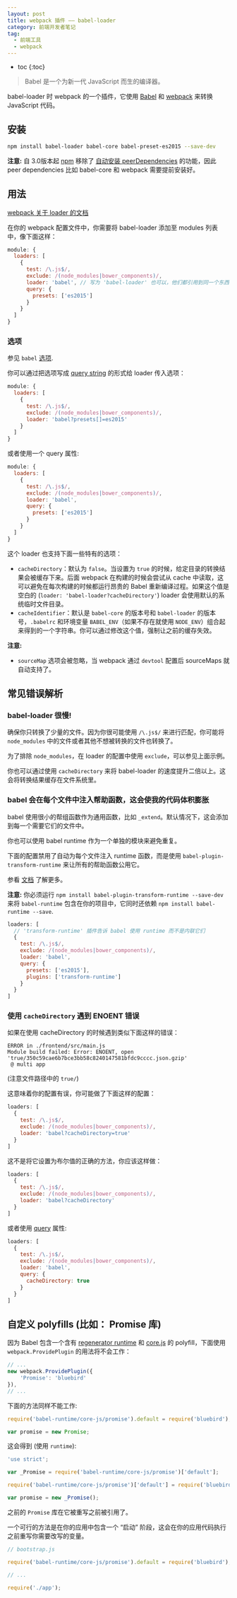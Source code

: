```yaml
---
layout: post
title: webpack 插件 —— babel-loader
category: 前端开发者笔记
tag:
  - 前端工具
  - webpack
---
```


* toc
{:toc}


> Babel 是一个为新一代 JavaScript 而生的编译器。

babel-loader 时 webpack 的一个插件，它使用 [Babel](https://github.com/babel/babel) 和 [webpack](https://github.com/webpack/webpack) 来转换 JavaScript 代码。

## 安装

``` bash
npm install babel-loader babel-core babel-preset-es2015 --save-dev
```

**注意:** 自 3.0版本起 [npm](https://npmjs.com) 移除了 [自动安装 peerDependencies](https://github.com/npm/npm/issues/6565) 的功能，因此 peer dependencies 比如 babel-core 和 webpack 需要提前安装好。

## 用法

[webpack 关于 loader 的文档](http://webpack.github.io/docs/using-loaders.html)

在你的 webpack 配置文件中，你需要将 babel-loader 添加至 modules 列表中，像下面这样：

``` javascript
module: {
  loaders: [
    {
      test: /\.js$/,
      exclude: /(node_modules|bower_components)/,
      loader: 'babel', // 写为 'babel-loader' 也可以，他们都引用到同一个东西
      query: {
        presets: ['es2015']
      }
    }
  ]
}
```

### 选项

参见 `babel` [选项](http://babeljs.io/docs/usage/options/).

你可以通过把选项写成 [query string](https://github.com/webpack/loader-utils) 的形式给 loader 传入选项：

``` javascript
module: {
  loaders: [
    {
      test: /\.js$/,
      exclude: /(node_modules|bower_components)/,
      loader: 'babel?presets[]=es2015'
    }
  ]
}
```

或者使用一个 query 属性:

``` javascript
module: {
  loaders: [
    {
      test: /\.js$/,
      exclude: /(node_modules|bower_components)/,
      loader: 'babel',
      query: {
        presets: ['es2015']
      }
    }
  ]
}
```

这个 loader 也支持下面一些特有的选项：

- `cacheDirectory`：默认为 `false`。当设置为 `true` 的时候，给定目录的转换结果会被缓存下来。后面 webpack 在构建的时候会尝试从 cache 中读取，这可以避免在每次构建的时候都运行昂贵的 Babel 重新编译过程。如果这个值是空白的 (`loader: 'babel-loader?cacheDirectory'`) loader 会使用默认的系统临时文件目录。
- `cacheIdentifier`：默认是 `babel-core` 的版本号和 `babel-loader` 的版本号，`.babelrc` 和环境变量 `BABEL_ENV`（如果不存在就使用 `NODE_ENV`）组合起来得到的一个字符串。你可以通过修改这个值，强制让之前的缓存失效。

**注意:**

- `sourceMap` 选项会被忽略，当 webpack 通过 `devtool` 配置后 sourceMaps 就自动支持了。

## 常见错误解析

### babel-loader 很慢!

确保你只转换了少量的文件。因为你很可能使用 `/\.js$/` 来进行匹配，你可能将 `node_modules` 中的文件或者其他不想被转换的文件也转换了。

为了排除 `node_modules`，在 loader 的配置中使用 `exclude`，可以参见上面示例。

你也可以通过使用  `cacheDirectory` 来将 babel-loader 的速度提升二倍以上。这会将转换结果缓存在文件系统里。

### babel 会在每个文件中注入帮助函数，这会使我的代码体积膨胀

babel 使用很小的帮组函数作为通用函数，比如 `_extend`。默认情况下，这会添加到每一个需要它们的文件中。

你也可以使用 babel runtime 作为一个单独的模块来避免重复。

下面的配置禁用了自动为每个文件注入 runtime 函数，而是使用 `babel-plugin-transform-runtime` 来让所有的帮助函数公用它。

参看 [文档](http://babeljs.io/docs/plugins/transform-runtime/) 了解更多。

**注意:** 你必须运行 `npm install babel-plugin-transform-runtime --save-dev` 来将 `babel-runtime` 包含在你的项目中，它同时还依赖 `npm install babel-runtime --save`.

``` javascript
loaders: [
  // 'transform-runtime' 插件告诉 babel 使用 runtime 而不是内联它们
  {
    test: /\.js$/,
    exclude: /(node_modules|bower_components)/,
    loader: 'babel',
    query: {
      presets: ['es2015'],
      plugins: ['transform-runtime']
    }
  }
]
```

### 使用 `cacheDirectory` 遇到 ENOENT 错误

如果在使用 cacheDirectory 的时候遇到类似下面这样的错误：

```
ERROR in ./frontend/src/main.js
Module build failed: Error: ENOENT, open 'true/350c59cae6b7bce3bb58c8240147581bfdc9cccc.json.gzip'
 @ multi app
```

(注意文件路径中的 `true/`)

这意味着你的配置有误，你可能做了下面这样的配置：

``` javascript
loaders: [
  {
    test: /\.js$/,
    exclude: /(node_modules|bower_components)/,
    loader: 'babel?cacheDirectory=true'
  }
]
```

这不是将它设置为布尔值的正确的方法，你应该这样做：

``` javascript
loaders: [
  {
    test: /\.js$/,
    exclude: /(node_modules|bower_components)/,
    loader: 'babel?cacheDirectory'
  }
]
```

或者使用 [query](https://webpack.github.io/docs/using-loaders.html#query-parameters) 属性:

``` javascript
loaders: [
  {
    test: /\.js$/,
    exclude: /(node_modules|bower_components)/,
    loader: 'babel',
    query: {
      cacheDirectory: true
    }
  }
]
```

## 自定义 polyfills (比如： Promise 库)

因为 Babel 包含一个含有 [regenerator runtime](https://github.com/facebook/regenerator/blob/master/runtime.js) 和 [core.js](https://github.com/zloirock/core-js) 的 polyfill，下面使用 `webpack.ProvidePlugin` 的用法将不会工作：

``` javascript
// ...
new webpack.ProvidePlugin({
    'Promise': 'bluebird'
}),
// ...
```

下面的方法同样不能工作:

``` javascript
require('babel-runtime/core-js/promise').default = require('bluebird');

var promise = new Promise;
```

这会得到 (使用 `runtime`):

``` javascript
'use strict';

var _Promise = require('babel-runtime/core-js/promise')['default'];

require('babel-runtime/core-js/promise')['default'] = require('bluebird');

var promise = new _Promise();
```

之前的 `Promise` 库在它被重写之前被引用了。

一个可行的方法是在你的应用中包含一个 “启动” 阶段，这会在你的应用代码执行之前重写你需要改写的变量。

``` javascript
// bootstrap.js

require('babel-runtime/core-js/promise').default = require('bluebird');

// ...

require('./app');
```
